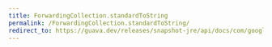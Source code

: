 ```yaml
---
title: ForwardingCollection.standardToString
permalink: /ForwardingCollection.standardToString/
redirect_to: https://guava.dev/releases/snapshot-jre/api/docs/com/google/common/collect/ForwardingCollection.html#standardToString--
---
```

